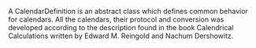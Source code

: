 A CalendarDefinition is an abstract class which defines common behavior for calendars.
All the calendars, their protocol and conversion was developed according to the description found in the book Calendrical Calculations written by Edward M. Reingold and Nachum Dershowitz.